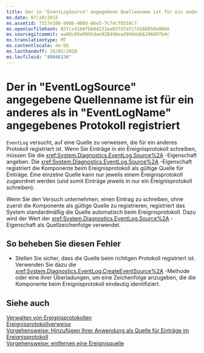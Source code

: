 ```yaml
---
title: Der in "EventLogSource" angegebene Quellenname ist für ein anderes als in "EventLogName" angegebenes Protokoll registriert
ms.date: 07/20/2015
ms.assetid: 7317e100-098b-408d-86e5-7c74cf8558c7
ms.openlocfilehash: 03fcc41b0fbb84233aa037d7af17d168050a98b6
ms.sourcegitcommit: ea00c05e0995dae928d48ead99ddab6296097b4c
ms.translationtype: MT
ms.contentlocale: de-DE
ms.lasthandoff: 10/02/2018
ms.locfileid: "48046136"
---
```

# <a name="source-name-specified-in-eventlogsource-is-registered-to-a-log-other-than-that-specified-in-eventlogname"></a>Der in "EventLogSource" angegebene Quellenname ist für ein anderes als in "EventLogName" angegebenes Protokoll registriert
`EventLog` versucht, auf eine Quelle zu verweisen, die für ein anderes Protokoll registriert ist. Wenn Sie Einträge in ein Ereignisprotokoll schreiben, müssen Sie die <xref:System.Diagnostics.EventLog.Source%2A> -Eigenschaft angeben. Die <xref:System.Diagnostics.EventLog.Source%2A> -Eigenschaft registriert die Komponente beim Ereignisprotokoll als gültige Quelle für Einträge. Eine einzelne Quelle kann nur jeweils einem Ereignisprotokoll zugeordnet werden (und somit Einträge jeweils in nur ein Ereignisprotokoll schreiben).  
  
 Wenn Sie den Versuch unternehmen, einen Eintrag zu schreiben, ohne zuerst die Komponente als gültige Quelle zu registrieren, registriert das System standardmäßig die Quelle automatisch beim Ereignisprotokoll. Dazu wird der Wert der <xref:System.Diagnostics.EventLog.Source%2A> -Eigenschaft als Quellzeichenfolge verwendet.  
  
## <a name="to-correct-this-error"></a>So beheben Sie diesen Fehler  
  
-   Stellen Sie sicher, dass die Quelle beim richtigen Protokoll registriert ist. Verwenden Sie dazu die <xref:System.Diagnostics.EventLog.CreateEventSource%2A> -Methode oder eine ihrer Überladungen, um eine Zeichenfolge anzugeben, die die Komponente beim Ereignisprotokoll eindeutig identifiziert.  
  
## <a name="see-also"></a>Siehe auch  
 [Verwalten von Ereignisprotokollen](https://msdn.microsoft.com/library/35f53238-bdd2-417b-acd8-2fd9f7397f18)  
 [Ereignisprotokollverweise](https://msdn.microsoft.com/library/4af0661c-6c96-49f4-961d-b26ed9bc3e87)  
 [Vorgehensweise: Hinzufügen Ihrer Anwendung als Quelle für Einträge im Ereignisprotokoll](https://msdn.microsoft.com/library/948ff920-a739-4e66-a191-ee951512d42c)  
 [Vorgehensweise: entfernen eine Ereignisquelle](https://msdn.microsoft.com/library/bc66c900-4b8a-426a-b8e2-17031a20167e)
